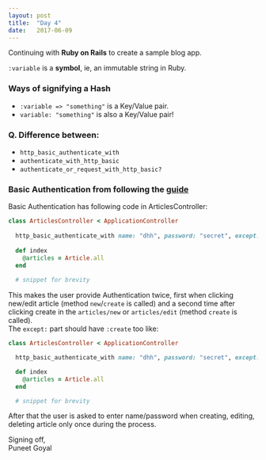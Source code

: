 ```yaml
---
layout: post
title:  "Day 4"
date:   2017-06-09
---
```

Continuing with **Ruby on Rails** to create a sample blog app.

`:variable` is a **symbol**, ie, an immutable string in Ruby.
### Ways of signifying a Hash
  
* `:variable => "something"` is a Key/Value pair.
* `variable: "something"` is also a Key/Value pair!

### Q. Difference between:

* `http_basic_authenticate_with`
* `authenticate_with_http_basic`
* `authenticate_or_request_with_http_basic?`

### Basic Authentication from following the [guide](http://guides.rubyonrails.org/getting_started.html)
Basic Authentication has following code in ArticlesController:
```ruby
class ArticlesController < ApplicationController
 
  http_basic_authenticate_with name: "dhh", password: "secret", except: [:index, :show]
 
  def index
    @articles = Article.all
  end
 
  # snippet for brevity
```
This makes the user provide Authentication twice, first when clicking new/edit article (method `new`/`create` is called) and a second time after clicking create in the `articles/new` or `articles/edit` (method `create` is called).  
The `except:` part should have `:create` too like:
```ruby
class ArticlesController < ApplicationController

  http_basic_authenticate_with name: "dhh", password: "secret", except: [:index, :show, :create]

  def index
    @articles = Article.all
  end

  # snippet for brevity
```
After that the user is asked to enter name/password when creating, editing, deleting article only once during the process.

Signing off,  
Puneet Goyal